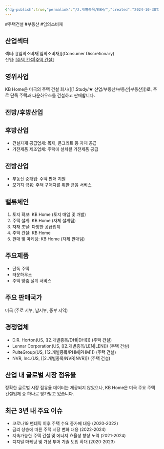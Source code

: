```yaml
---
{"dg-publish":true,"permalink":"/2.개별종목/KBH/","created":"2024-10-30T20:54:18.047+09:00","updated":"2025-06-03T20:05:59.715+09:00"}
---
```


#주택건설 #부동산 #임의소비재 

## 산업섹터

섹터: [[임의소비재\|임의소비재]](Consumer Discretionary)  
산업: [[주택 건설\|주택 건설]](Homebuilding)

## 영위사업

KB Home은 미국의 주택 건설 회사([[1.Study/★ 산업/부동산/부동산\|부동산]])로, 주로 단독 주택과 타운하우스를 건설하고 판매합니다.

## 전방/후방산업

## 후방산업

- 건설자재 공급업체: 목재, 콘크리트 등 자재 공급
- 가전제품 제조업체: 주택에 설치될 가전제품 공급

## 전방산업

- 부동산 중개업: 주택 판매 지원
- 모기지 금융: 주택 구매자를 위한 금융 서비스

## 밸류체인

1. 토지 확보: KB Home (토지 매입 및 개발)
2. 주택 설계: KB Home (자체 설계팀)
3. 자재 조달: 다양한 공급업체
4. 주택 건설: KB Home
5. 판매 및 마케팅: KB Home (자체 판매팀)

## 주요제품

- 단독 주택
- 타운하우스
- 주택 맞춤 설계 서비스

## 주요 판매국가

미국 (주로 서부, 남서부, 중부 지역)

## 경쟁업체

- D.R. Horton(US, [[2.개별종목/DHI\|DHI]]) (주택 건설)
- Lennar Corporation(US, [[2.개별종목/LEN\|LEN]]) (주택 건설)
- PulteGroup(US, [[2.개별종목/PHM\|PHM]]) (주택 건설)
- NVR, Inc.(US, [[2.개별종목/NVR\|NVR]]) (주택 건설)

## 산업 내 글로벌 시장 점유율

정확한 글로벌 시장 점유율 데이터는 제공되지 않았으나, KB Home은 미국 주요 주택 건설업체 중 하나로 평가받고 있습니다.

## 최근 3년 내 주요 이슈

- 코로나19 팬데믹 이후 주택 수요 증가에 대응 (2020-2022)
- 금리 상승에 따른 주택 시장 변화 대응 (2022-2024)
- 지속가능한 주택 건설 및 에너지 효율성 향상 노력 (2021-2024)
- 디지털 마케팅 및 가상 투어 기술 도입 확대 (2020-2023)
